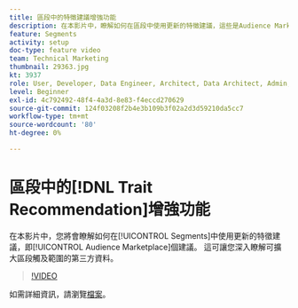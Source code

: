 ```yaml
---
title: 區段中的特徵建議增強功能
description: 在本影片中，瞭解如何在區段中使用更新的特徵建議，這些是Audience Marketplace建議。 進一步深入瞭解第三方資料，以擴大區段的觸及面。
feature: Segments
activity: setup
doc-type: feature video
team: Technical Marketing
thumbnail: 29363.jpg
kt: 3937
role: User, Developer, Data Engineer, Architect, Data Architect, Admin, Leader
level: Beginner
exl-id: 4c792492-48f4-4a3d-8e83-f4eccd270629
source-git-commit: 124f03208f2b4e3b109b3f02a2d3d59210da5cc7
workflow-type: tm+mt
source-wordcount: '80'
ht-degree: 0%

---
```


# 區段中的[!DNL Trait Recommendation]增強功能

在本影片中，您將會瞭解如何在[!UICONTROL Segments]中使用更新的特徵建議，即[!UICONTROL Audience Marketplace]個建議。 這可讓您深入瞭解可擴大區段觸及範圍的第三方資料。

>[!VIDEO](https://video.tv.adobe.com/v/29363/?quality=12)

如需詳細資訊，請瀏覽[檔案](https://experienceleague.adobe.com/docs/audience-manager/user-guide/features/segments/trait-recommendations.html?lang=zh-Hant)。
